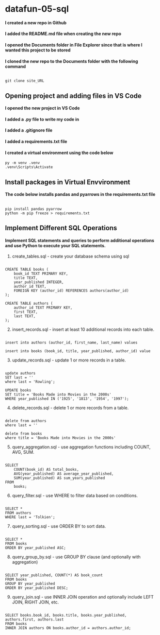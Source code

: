 # datafun-05-sql

#### I created a new repo in Github
#### I added the README.md file when creating the new repo
#### I opened the Documents folder in File Explorer since that is where I wanted this project to be stored
#### I cloned the new repo to the Documents folder with the following command
```shell

git clone site_URL

```
## Opening project and adding files in VS Code

#### I opened the new project in VS Code
#### I added a .py file to write my code in
#### I added a .gitignore file
#### I added a requirements.txt file

#### I created a virtual environment using the code below

```shell
py -m venv .venv
.venv\Scripts\Activate

```
## Install packages in Virtual Envvironment

#### The code below installs pandas and pyarrows in the requirements.txt file
```shell

pip install pandas pyarrow
python -m pip freeze > requirements.txt

```

## Implement Different SQL Operations

#### Implement SQL statements and queries to perform additional operations and use Python to execute your SQL statements.

1. create_tables.sql - create your database schema using sql

```shell

CREATE TABLE books (
    book_id TEXT PRIMARY KEY,
    title TEXT,
    year_published INTEGER,
    author_id TEXT,
    FOREIGN KEY (author_id) REFERENCES authors(author_id)
);

CREATE TABLE authors (
    author_id TEXT PRIMARY KEY,
    first TEXT,
    last TEXT,
);

```

2. insert_records.sql - insert at least 10 additional records into each table.

```shell

insert into authors (author_id, first_name, last_name) values

insert into books (book_id, title, year_published, author_id) value

```

3. update_records.sql - update 1 or more records in a table.

```shell

update authors
SET last = ''
where last = 'Rowling';

UPDATE books
SET title = 'Books Made into Movies in the 2000s'
WHERE year_published IN ('1925', '1813', '1954', '1997');

```

4. delete_records.sql - delete 1 or more records from a table.

```shell

delete from authors
where last = ''

delete from books
where title = 'Books Made into Movies in the 2000s'

```

5. query_aggregation.sql - use aggregation functions including COUNT, AVG, SUM.

```shell

SELECT
    COUNT(book_id) AS total_books,
    AVG(year_published) AS average_year_published,
    SUM(year_published) AS sum_years_published
FROM
    books;

```

6. query_filter.sql - use WHERE to filter data based on conditions.

```shell

SELECT *
FROM authors
WHERE last = 'Tolkien';

```

7. query_sorting.sql - use ORDER BY to sort data.

```shell

SELECT *
FROM books
ORDER BY year_published ASC;

```

8. query_group_by.sql - use GROUP BY clause (and optionally with aggregation)

```shell

SELECT year_published, COUNT(*) AS book_count
FROM books
GROUP BY year_published
ORDER BY year_published DESC;

```

9. query_join.sql - use INNER JOIN operation and optionally include LEFT JOIN, RIGHT JOIN, etc.

```shell

SELECT books.book_id, books.title, books.year_published, authors.first, authors.last
FROM books
INNER JOIN authors ON books.author_id = authors.author_id;

```